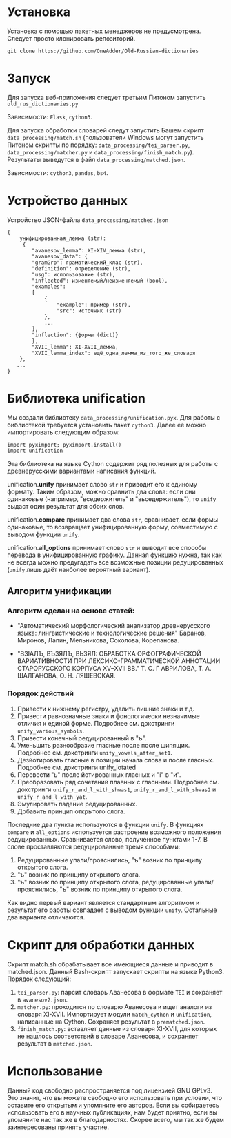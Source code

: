 # Установка
Установка с помощью пакетных менеджеров не предусмотрена. Следует просто клонировать репозиторий.

`git clone https://github.com/OneAdder/Old-Russian-dictionaries`

# Запуск
Для запуска веб-приложения следует третьим Питоном запустить `old_rus_dictionaries.py`

Зависимости: `Flask`, `cython3`.



Для запуска обработки словарей следут запустить Башем скрипт `data_processing/match.sh` (пользователи Windows могут запустить Питоном скрипты по порядку: `data_processing/tei_parser.py`, `data_processing/matcher.py` и `data_processing/finish_match.py`). Результаты выведутся в файл `data_processing/matched.json`.

Зависимости: `cython3`, `pandas`, `bs4`.

# Устройство данных
Устройство JSON-файла `data_processing/matched.json`


```
{
    унифицированная_лемма (str):
     {
        "avanesov_lemma": XI-XIV_лемма (str),
        "avanesov_data": {
        "gramGrp": граматический_клас (str),
        "definition": определение (str),
        "usg": использование (str),
        "inflected": изменяемый/неизменяемый (bool),
        "examples": 
        [
            {
                "example": пример (str),
                "src": источник (str)
            },
            ...
        ],
        "inflection": {формы (dict)}
        },
        "XVII_lemma": XI-XVII_лемма,
        "XVII_lemma_index": ещё_одна_лемма_из_того_же_словаря
    },
   ...
}
```

# Библиотека unification
Мы создали библиотеку `data_processing/unification.pyx`. 
Для работы с библиотекой требуется установить пакет `cython3`. Далее её можно импортировать следующим образом:
```
import pyximport; pyximport.install()
import unification
```
Эта библиотека на языке Cython содержит ряд полезных для работы с древнерусскими вариантами написания функций.

unification.**unify** принимает слово `str` и приводит его к единому формату. Таким образом, можно сравнить два слова: если они одинаковые (например, "вседержитель" и "вьседержитель"), то `unify` выдаст один результат для обоих слов.

unification.**compare** принимает два слова `str`, сравнивает, если формы одинаковые, то возвращает унифицированную форму, совместимую с выводом функции `unify`.

unification.**all_options** принимает слово `str` и выводит все способы перевода в унифицированную графику. Данная функцию нужна, так как не всегда можно предугадать все возможные позиции редуцированных (`unify` лишь даёт наиболее вероятный вариант).
## Алгоритм унификации
### Алгоритм сделан на основе статей:
* "Автоматический морфологический анализатор древнерусского языка: лингвистические и технологические решения"
Баранов, Миронов, Лапин, Мельникова, Соколова, Корепанова.

* "ВЗIAЛЪ, ВЪЗЯЛЪ, ВЬЗЯЛ: ОБРАБОТКА ОРФОГРАФИЧЕСКОЙ ВАРИАТИВНОСТИ ПРИ ЛЕКСИКО-ГРАММАТИЧЕСКОЙ АННОТАЦИИ СТАРОРУССКОГО КОРПУСА XV–XVII ВВ." Т. С. Г АВРИЛОВА, Т. А. ШАЛГАНОВА, О. Н. ЛЯШЕВСКАЯ.

### Порядок действий
1. Привести к нижнему регистру, удалить лишние знаки и т.д.
2. Привести равнозначные знаки и фонологически незначимые отличия к единой форме. Подробнее см. докстринги `unify_various_symbols`.
3. Привести конечный редуцированный в "ъ".
4. Уменьшить разнообразие гласные после после шипящих. Подробнее см. докстринги `unify_vowels_after_set1`.
5. Дезйотировать гласные в позиции начала слова и после гласных. Подробнее см. докстринги unify_iotated
6. Перевести "ь" после йотированных гласных и "i" в "и".
7. Преобразовать ряд сочетаний плавных с гласными. Подробнее см. докстринги `unify_r_and_l_with_shwas1`, `unify_r_and_l_with_shwas2` и `unify_r_and_l_with_yat`.
8. Эмулировать падение редуцированных.
9. Добавить принцип открытого слога.

Последние два пункта используются в функции `unify`. В функциях `compare` и `all_options` используется растроение возможного положения редуцированных. Сравнивается слово, полученное пунктами 1-7.
В слове проставляются редуцированные тремя способами:
1. Редуцированные упали/прояснились, "ъ" возник по принципу открытого слога.
2. "ъ" возник по принципу открытого слога.
4. "ъ" возник по принципу открытого слога, редуцированные упали/прояснились, "ъ" возник по принципу открытого слога.

Как видно первый вариант является стандартным алгоритмом и результат его работы совпадает с выводом функции `unify`. Остальные два варианта отличаются.

# Скрипт для обработки данных
Скрипт match.sh обрабатывает все имеющиеся данные и приводит в matched.json. Данный Bash-скрипт запускает скрипты на языке Python3. Порядок следующий:
1. `tei_parser.py`: парсит словарь Аванесова в формате `TEI` и сохраняет в `avanesov2.json`.
2. `matcher.py`: проходится по словарю Аванесова и ищет аналоги из словаря XI-XVII. Импортирует модули `match_cython` и `unification`, написанные на Cython. Сохраняет результат в `prematched.json`.
3. `finish_match.py`: вставляет данные из словаря XI-XVII, для которых не нашлось соответствий в словаре Аванесова, и сохраняет результат в `matched.json`.

# Использование
Данный код свободно распространяется под лицензией GNU GPLv3. Это значит, что вы можете свободно его использовать при условии, что оставите его открытым и упомяните его авторов.
Если вы собираетесь использовать его в научных публикациях, нам будет приятно, если вы упомяните нас так же в благодарностях.
Скорее всего, мы так же будем заинтересованы принять участие.
